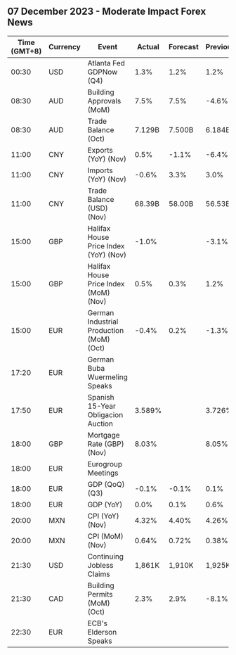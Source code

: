 ## 07 December 2023 - Moderate Impact Forex News

| Time (GMT+8) | Currency | Event | Actual | Forecast | Previous |
|------|----------|-------|--------|----------|----------|
| 00:30 | USD | Atlanta Fed GDPNow (Q4) | 1.3% | 1.2% | 1.2% |
| 08:30 | AUD | Building Approvals (MoM) | 7.5% | 7.5% | -4.6% |
| 08:30 | AUD | Trade Balance (Oct) | 7.129B | 7.500B | 6.184B |
| 11:00 | CNY | Exports (YoY) (Nov) | 0.5% | -1.1% | -6.4% |
| 11:00 | CNY | Imports (YoY) (Nov) | -0.6% | 3.3% | 3.0% |
| 11:00 | CNY | Trade Balance (USD) (Nov) | 68.39B | 58.00B | 56.53B |
| 15:00 | GBP | Halifax House Price Index (YoY) (Nov) | -1.0% |  | -3.1% |
| 15:00 | GBP | Halifax House Price Index (MoM) (Nov) | 0.5% | 0.3% | 1.2% |
| 15:00 | EUR | German Industrial Production (MoM) (Oct) | -0.4% | 0.2% | -1.3% |
| 17:20 | EUR | German Buba Wuermeling Speaks |  |  |  |
| 17:50 | EUR | Spanish 15-Year Obligacion Auction | 3.589% |  | 3.726% |
| 18:00 | GBP | Mortgage Rate (GBP) (Nov) | 8.03% |  | 8.05% |
| 18:00 | EUR | Eurogroup Meetings |  |  |  |
| 18:00 | EUR | GDP (QoQ) (Q3) | -0.1% | -0.1% | 0.1% |
| 18:00 | EUR | GDP (YoY) | 0.0% | 0.1% | 0.6% |
| 20:00 | MXN | CPI (YoY) (Nov) | 4.32% | 4.40% | 4.26% |
| 20:00 | MXN | CPI (MoM) (Nov) | 0.64% | 0.72% | 0.38% |
| 21:30 | USD | Continuing Jobless Claims | 1,861K | 1,910K | 1,925K |
| 21:30 | CAD | Building Permits (MoM) (Oct) | 2.3% | 2.9% | -8.1% |
| 22:30 | EUR | ECB's Elderson Speaks |  |  |  |
